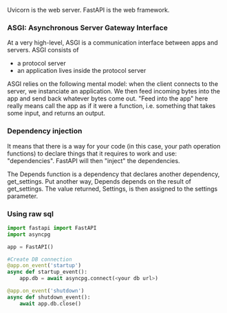Uvicorn is the web server. FastAPI is the web framework.

### ASGI: Asynchronous Server Gateway Interface

At a very high-level, ASGI is a communication interface between apps and servers. ASGI consists of

- a protocol server
- an application
  lives inside the protocol server

ASGI relies on the following mental model: when the client connects to the server, we instanciate an application. We then feed incoming bytes into the app and send back whatever bytes come out. "Feed into the app" here really means call the app as if it were a function, i.e. something that takes some input, and returns an output.

### Dependency injection

It means that there is a way for your code (in this case, your path operation functions) to declare things that it requires to work and use: "dependencies". FastAPI will then "inject" the dependencies.

The Depends function is a dependency that declares another dependency, get_settings. Put another way, Depends depends on the result of get_settings. The value returned, Settings, is then assigned to the settings parameter.

### Using raw sql

```py
import fastapi import FastAPI
import asyncpg

app = FastAPI()

#Create DB connection
@app.on_event('startup')
async def startup_event():
    app.db = await asyncpg.connect(<your db url>)

@app.on_event('shutdown')
async def shutdown_event():
    await app.db.close()
```
